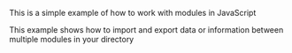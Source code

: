 This is a simple example of how to work with modules in JavaScript

This example shows how to import and export data or information between multiple modules in your directory
